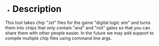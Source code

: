 + # Description
This tool takes chip ".txt" files for the game "digital logic sim" and turns them into chips that only contain "and" and "not" gates so that you can share them with other people easier. In the future we may add support to compile multiple chip files using command line args.


